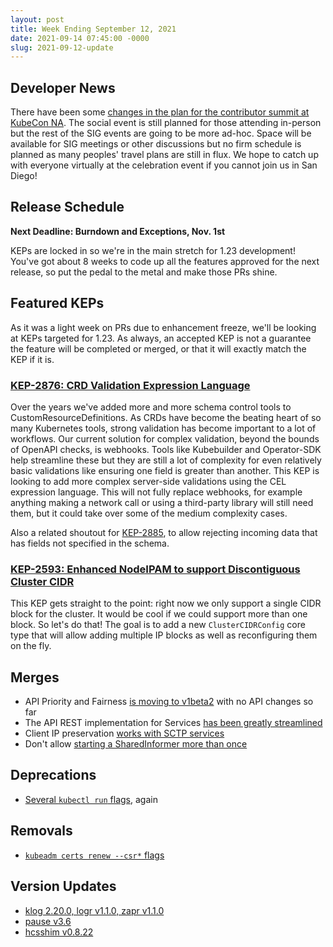 ```yaml
---
layout: post
title: Week Ending September 12, 2021
date: 2021-09-14 07:45:00 -0000
slug: 2021-09-12-update
---
```


## Developer News

There have been some [changes in the plan for the contributor summit at KubeCon NA](https://groups.google.com/g/kubernetes-dev/c/e7xIp2Mz398/m/cehQjtwWCQAJ). The social event is still planned for those attending in-person but the rest of the SIG events are going to be more ad-hoc. Space will be available for SIG meetings or other discussions but no firm schedule is planned as many peoples' travel plans are still in flux. We hope to catch up with everyone virtually at the celebration event if you cannot join us in San Diego!

## Release Schedule

**Next Deadline: Burndown and Exceptions, Nov. 1st**

KEPs are locked in so we're in the main stretch for 1.23 development! You've got about 8 weeks to code up all the features approved for the next release, so put the pedal to the metal and make those PRs shine.

## Featured KEPs

As it was a light week on PRs due to enhancement freeze, we'll be looking at KEPs targeted for 1.23. As always, an accepted KEP is not a guarantee the feature will be completed or merged, or that it will exactly match the KEP if it is.

### [KEP-2876: CRD Validation Expression Language](https://github.com/kubernetes/enhancements/blob/master/keps/sig-api-machinery/2876-crd-validation-expression-language/README.md)

Over the years we've added more and more schema control tools to CustomResourceDefinitions. As CRDs have become the beating heart of so many Kubernetes tools, strong validation has become important to a lot of workflows. Our current solution for complex validation, beyond the bounds of OpenAPI checks, is webhooks. Tools like Kubebuilder and Operator-SDK help streamline these but they are still a lot of complexity for even relatively basic validations like ensuring one field is greater than another. This KEP is looking to add more complex server-side validations using the CEL expression language. This will not fully replace webhooks, for example anything making a network call or using a third-party library will still need them, but it could take over some of the medium complexity cases.

Also a related shoutout for [KEP-2885](https://github.com/kubernetes/enhancements/blob/master/keps/sig-api-machinery/2885-server-side-unknown-field-validation/README.md), to allow rejecting incoming data that has fields not specified in the schema.

### [KEP-2593: Enhanced NodeIPAM to support Discontiguous Cluster CIDR](https://github.com/kubernetes/enhancements/blob/master/keps/sig-network/2593-multiple-cluster-cidrs/README.md)

This KEP gets straight to the point: right now we only support a single CIDR block for the cluster. It would be cool if we could support more than one block. So let's do that! The goal is to add a new `ClusterCIDRConfig` core type that will allow adding multiple IP blocks as well as reconfiguring them on the fly.

## Merges

* API Priority and Fairness [is moving to v1beta2](https://github.com/kubernetes/kubernetes/pull/104399) with no API changes so far
* The API REST implementation for Services [has been greatly streamlined](https://github.com/kubernetes/kubernetes/pull/96684)
* Client IP preservation [works with SCTP services](https://github.com/kubernetes/kubernetes/pull/104756)
* Don't allow [starting a SharedInformer more than once](https://github.com/kubernetes/kubernetes/pull/104853)

## Deprecations

* [Several `kubectl run` flags](https://github.com/kubernetes/kubernetes/pull/104884), again

## Removals

* [`kubeadm certs renew --csr*` flags](https://github.com/kubernetes/kubernetes/pull/104796)

## Version Updates

* [klog 2.20.0, logr v1.1.0, zapr v1.1.0](https://github.com/kubernetes/kubernetes/pull/104103)
* [pause v3.6](https://github.com/kubernetes/kubernetes/pull/104711)
* [hcsshim v0.8.22](https://github.com/kubernetes/kubernetes/pull/104880)
